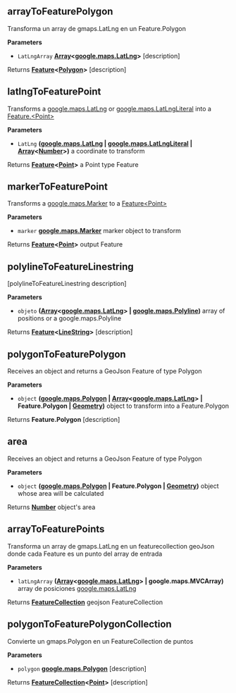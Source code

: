 <!-- Generated by documentation.js. Update this documentation by updating the source code. -->

## arrayToFeaturePolygon

Transforma un array de gmaps.LatLng en un Feature.Polygon

**Parameters**

-   `LatLngArray` **[Array](https://developer.mozilla.org/en-US/docs/Web/JavaScript/Reference/Global_Objects/Array)&lt;[google.maps.LatLng](https://github.com/amenadiel/google-maps-documentation/blob/master/docs/LatLng.md)>** [description]

Returns **[Feature](http://geojson.org/geojson-spec.html#feature-objects)&lt;[Polygon](http://geojson.org/geojson-spec.html#polygon)>** [description]

## latlngToFeaturePoint

Transforms a [google.maps.LatLng](https://github.com/amenadiel/google-maps-documentation/blob/master/docs/LatLng.md) or [google.maps.LatLngLiteral](https://github.com/amenadiel/google-maps-documentation/blob/master/docs/LatLngLiteral.md) into a [Feature.&lt;Point>](Feature.<Point>)

**Parameters**

-   `LatLng` **([google.maps.LatLng](https://github.com/amenadiel/google-maps-documentation/blob/master/docs/LatLng.md) \| [google.maps.LatLngLiteral](https://github.com/amenadiel/google-maps-documentation/blob/master/docs/LatLngLiteral.md) \| [Array](https://developer.mozilla.org/en-US/docs/Web/JavaScript/Reference/Global_Objects/Array)&lt;[Number](https://developer.mozilla.org/en-US/docs/Web/JavaScript/Reference/Global_Objects/Number)>)** a coordinate to transform

Returns **[Feature](http://geojson.org/geojson-spec.html#feature-objects)&lt;[Point](http://geojson.org/geojson-spec.html#point)>** a Point type Feature

## markerToFeaturePoint

Transforms a [google.maps.Marker](https://github.com/amenadiel/google-maps-documentation/blob/master/docs/Marker.md) to a [Feature&lt;Point>](Feature<Point>)

**Parameters**

-   `marker` **[google.maps.Marker](https://github.com/amenadiel/google-maps-documentation/blob/master/docs/Marker.md)** marker object to transform

Returns **[Feature](http://geojson.org/geojson-spec.html#feature-objects)&lt;[Point](http://geojson.org/geojson-spec.html#point)>** output Feature

## polylineToFeatureLinestring

[polylineToFeatureLinestring description]

**Parameters**

-   `objeto` **([Array](https://developer.mozilla.org/en-US/docs/Web/JavaScript/Reference/Global_Objects/Array)&lt;[google.maps.LatLng](https://github.com/amenadiel/google-maps-documentation/blob/master/docs/LatLng.md)> | [google.maps.Polyline](https://github.com/amenadiel/google-maps-documentation/blob/master/docs/Polyline.md))** array of positions or a google.maps.Polyline

Returns **[Feature](http://geojson.org/geojson-spec.html#feature-objects)&lt;[LineString](http://geojson.org/geojson-spec.html#linestring)>** [description]

## polygonToFeaturePolygon

Receives an object and returns a GeoJson Feature of type Polygon

**Parameters**

-   `object` **([google.maps.Polygon](https://github.com/amenadiel/google-maps-documentation/blob/master/docs/Polygon.md) \| [Array](https://developer.mozilla.org/en-US/docs/Web/JavaScript/Reference/Global_Objects/Array)&lt;[google.maps.LatLng](https://github.com/amenadiel/google-maps-documentation/blob/master/docs/LatLng.md)> | Feature.Polygon | [Geometry](http://geojson.org/geojson-spec.html#geometry))** object to transform into a Feature.Polygon

Returns **Feature.Polygon** [description]

## area

Receives an object and returns a GeoJson Feature of type Polygon

**Parameters**

-   `object` **([google.maps.Polygon](https://github.com/amenadiel/google-maps-documentation/blob/master/docs/Polygon.md) | Feature.Polygon | [Geometry](http://geojson.org/geojson-spec.html#geometry))** object whose area will be calculated

Returns **[Number](https://developer.mozilla.org/en-US/docs/Web/JavaScript/Reference/Global_Objects/Number)** object's area

## arrayToFeaturePoints

Transforma un array de gmaps.LatLng en un featurecollection geoJson
donde cada Feature es un punto del array de entrada

**Parameters**

-   `latLngArray` **([Array](https://developer.mozilla.org/en-US/docs/Web/JavaScript/Reference/Global_Objects/Array)&lt;[google.maps.LatLng](https://github.com/amenadiel/google-maps-documentation/blob/master/docs/LatLng.md)> | google.maps.MVCArray)** array de posiciones [google.maps.LatLng](https://github.com/amenadiel/google-maps-documentation/blob/master/docs/LatLng.md)

Returns **[FeatureCollection](http://geojson.org/geojson-spec.html#feature-collection-objects)** geojson FeatureCollection

## polygonToFeaturePolygonCollection

Convierte un gmaps.Polygon en un FeatureCollection de puntos

**Parameters**

-   `polygon` **[google.maps.Polygon](https://github.com/amenadiel/google-maps-documentation/blob/master/docs/Polygon.md)** [description]

Returns **[FeatureCollection](http://geojson.org/geojson-spec.html#feature-collection-objects)&lt;[Point](http://geojson.org/geojson-spec.html#point)>** [description]
